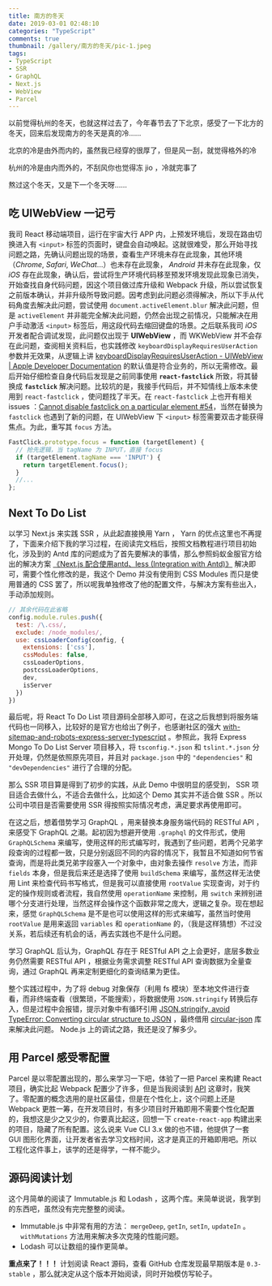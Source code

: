 ```yaml
---
title: 南方的冬天
date: 2019-03-01 02:48:10
categories: "TypeScript"
comments: true
thumbnail: /gallery/南方的冬天/pic-1.jpeg
tags:
- TypeScript
- SSR
- GraphQL
- Next.js
- WebView
- Parcel
---
```


<!-- no node -->

<!-- more -->

以前觉得杭州的冬天，也就这样过去了，今年春节去了下北京，感受了一下北方的冬天，回来后发现南方的冬天是真的冷……

北京的冷是由外而内的，虽然我已经穿的很厚了，但是风一刮，就觉得格外的冷

杭州的冷是由内而外的，不刮风你也觉得冻 jio ，冷就完事了

熬过这个冬天，又是下一个冬天呀……

## 吃 UIWebView 一记亏

我司 React 移动端项目，运行在宇宙大行 APP 内，上预发环境后，发现在路由切换进入有 `<input>` 标签的页面时，键盘会自动唤起。这就很难受，那么开始寻找问题之路，先确认问题出现的场景，查看生产环境未存在此现象，其他环境（*Chrome*, *Safari*, *WeChat*...）也未存在此现象， *Android* 并未存在此现象，仅 *iOS* 存在此现象，确认后，尝试将生产环境代码移至预发环境发现此现象已消失，开始查找自身代码问题，因这个项目做过库升级和 Webpack 升级，所以尝试恢复之前版本确认，并非升级所导致问题。因考虑到此问题必须得解决，所以下手从代码角度去解决此问题，尝试使用 `document.activeElement.blur` 解决此问题，但是 `activeElement` 并非能完全解决此问题，仍然会出现之前情况，只能解决在用户手动激活 `<input>` 标签后，用这段代码去缩回键盘的场景。之后联系我司 *iOS* 开发者配合调试发现，此问题仅出现于 **UIWebView** ，而 WKWebView 并不会存在此问题，查阅相关资料后，也实践修改 `keyboardDisplayRequiresUserAction` 参数并无效果，从逻辑上讲 [keyboardDisplayRequiresUserAction - UIWebView | Apple Developer Documentation](https://developer.apple.com/documentation/uikit/uiwebview/1617967-keyboarddisplayrequiresuseractio?language=objc) 的默认值是符合业务的，所以无需修改。最后开始仔细检查自身代码后发现是之前同事使用 **`react-fastclick`** 所致，将其替换成 **`fastclick`** 解决问题。比较坑的是，我接手代码后，并不知情线上版本未使用到 `react-fastclick` ，使问题找了半天。在 `react-fastclick` 上也开有相关 issues ：[Cannot disable fastclick on a particular element #54](https://github.com/JakeSidSmith/react-fastclick/issues/54#issuecomment-337529134)，当然在替换为 `fastclick` 也遇到了新的问题，在 UIWebView 下 `<input>` 标签需要双击才能获得焦点。为此，重写其 `focus` 方法。

```javascript
FastClick.prototype.focus = function (targetElement) {
  // 抢先逻辑，当 tagName 为 INPUT，直接 focus
  if (targetElement.tagName === 'INPUT') {
    return targetElement.focus();
  }
  //...
};
```

## Next To Do List

以学习 Next.js 来实践 SSR ，从此起直接换用 Yarn ， Yarn 的优点这里也不再提了，下面来介绍下我的学习过程，在阅读完文档后，按照文档教程进行项目初始化，涉及到的 Antd 库的问题成为了首先要解决的事情，那么参照蚂蚁金服官方给出的解决方案 [《Next.js 配合使用antd、less (Integration with Antd)》](https://www.yuque.com/steven-kkr5g/aza/ig3x9w) 解决即可，需要个性化修改的是，我这个 Demo 并没有使用到 CSS Modules 而只是使用普通的 CSS 罢了，所以呢我单独修改了他的配置文件，与解决方案有些出入，手动添加规则。

```javascript
// 其余代码在此省略
config.module.rules.push({
  test: /\.css/,
  exclude: /node_modules/,
  use: cssLoaderConfig(config, {
    extensions: ['css'],
    cssModules: false,
    cssLoaderOptions,
    postcssLoaderOptions,
    dev,
    isServer
  })
})
```

最后呢，将 React To Do List 项目源码全部移入即可，在这之后我想到将服务端代码也一同移入，比较好的是官方也给出了例子，也感谢社区的强大 [with-sitemap-and-robots-express-server-typescript](https://github.com/zeit/next.js/tree/canary/examples/with-sitemap-and-robots-express-server-typescript) 。参照此，我将 Express Mongo To Do List Server 项目移入，将 `tsconfig.*.json` 和 `tslint.*.json` 分开处理，仍然是依照原先项目，并且对 `package.json` 中的 `"dependencies"` 和 `"devDependencies"` 进行了合理的分配。

那么 SSR 项目算是得到了初步的实践，从此 Demo 中很明显的感受到， SSR 项目适合去做什么，不适合去做什么，比如这个 Demo 其实并不适合做 SSR 。所以公司中项目是否需要使用 SSR 得按照实际情况考虑，满足要求再使用即可。

在这之后，想着借势学习 GraphQL ，用来替换本身服务端代码的 RESTful API ，来感受下 GraphQL 之潮。起初因为想避开使用 `.graphql` 的文件形式，使用 `GraphQLSchema` 来编写，使用这样的形式编写时，我遇到了些问题，若两个兄弟字段查询的过程都一致，只是分别返回不同的内容的情况下，我暂且不知道如何节省查询，而是将此类兄弟字段塞入一个对象中，由对象去操作 `resolve` 方法，而非 `fields` 本身，但是我后来还是选择了使用 `buildSchema` 来编写，虽然这样无法使用 Lint 来检查代码书写格式，但是我可以直接使用 `rootValue` 实现查询，对于约定的操作规则或者流程，我自然使用 `operationName` 来控制，用 `switch` 来辨别进哪个分支进行处理，当然这样会操作这个函数非常之庞大，逻辑之复杂。现在想起来，感觉 `GraphQLSchema` 是不是也可以使用这样的形式来编写，虽然当时使用 `rootValue` 是用来返回 `variables` 和 `operationName` 的，（我是这样猜想）不过没关系，若后续还有机会的话，再去实践也不是什么问题。

学习 GraphQL 后认为，GraphQL 存在于 RESTful API 之上会更好，底层多数业务仍然需要 RESTful API ，根据业务需求调整 RESTful API 查询数据为全量查询，通过 GraphQL 再来定制更细化的查询结果为更佳。

整个实践过程中，为了将 debug 对象保存（利用 fs 模块）至本地文件进行查看，而非终端查看（很繁琐，不能搜索），将数据使用 `JSON.stringify` 转换后存入，但是过程中会报错，提示对象中有循环引用 [JSON.stringify, avoid TypeError: Converting circular structure to JSON](https://stackoverflow.com/questions/11616630/json-stringify-avoid-typeerror-converting-circular-structure-to-json) ，最终借用 [circular-json](https://github.com/WebReflection/circular-json) 库来解决此问题。 Node.js 上的调试之路，我还是没了解多少。

## 用 Parcel 感受零配置

Parcel 是以零配置出现的，那么来学习一下吧，体验了一把 Parcel 来构建 React 项目，确实比起 Webpack 配置少了许多，但是当我阅读到 [API](https://parceljs.org/api.html) 这章时，我笑了。零配置的概念选用的是社区最佳，但是在个性化上，这个问题上还是 Webpack 更胜一筹，在开发项目时，有多少项目时开箱即用不需要个性化配置的，我想这是少之又少的，你要真比起这，回想一下 `create-react-app` 构建出来的项目，隐藏了所有配置。这么说来 Vue CLI 3.x 做的也不错，他提供了一套 GUI 图形化界面，让开发者省去学习文档时间，这才是真正的开箱即用吧。所以工程化这件事上，该学的还是得学，一样不能少。

## 源码阅读计划

这个月简单的阅读了 Immutable.js 和 Lodash ，这两个库。来简单说说，我学到的东西吧，虽然没有完完整整的阅读。

- Immutable.js 中非常有用的方法： `mergeDeep`, `getIn`, `setIn`, `updateIn` 。 `withMutations` 方法用来解决多次克隆的性能问题。
- Lodash 可以让数组的操作更简单。

**重点来了！！！** 计划阅读 React 源码，查看 GitHub 仓库发现最早期版本是 `0.3-stable` ，那么就决定从这个版本开始阅读，同时开始模仿写轮子。
